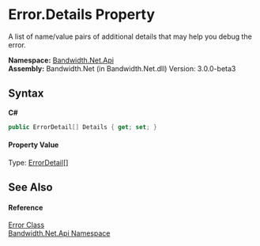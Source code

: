 ﻿# Error.Details Property 
 

A list of name/value pairs of additional details that may help you debug the error.

**Namespace:**&nbsp;<a href ="N_Bandwidth_Net_Api.md">Bandwidth.Net.Api</a><br />**Assembly:**&nbsp;Bandwidth.Net (in Bandwidth.Net.dll) Version: 3.0.0-beta3

## Syntax

**C#**<br />
``` C#
public ErrorDetail[] Details { get; set; }
```


#### Property Value
Type: <a href ="T_Bandwidth_Net_Api_ErrorDetail.md">ErrorDetail</a>[]

## See Also


#### Reference
<a href ="T_Bandwidth_Net_Api_Error.md">Error Class</a><br /><a href ="N_Bandwidth_Net_Api.md">Bandwidth.Net.Api Namespace</a><br />